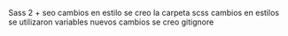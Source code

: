 Sass 2 + seo
cambios en estilo
se creo la carpeta scss
cambios en estilos
se utilizaron variables
nuevos cambios
se creo gitignore
